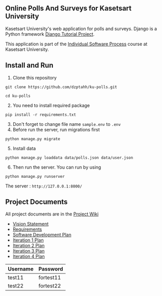 ## Online Polls And Surveys for Kasetsart University
Kasetsart University's web application for polls and surveys. Django is a Python framework [Django Tutorial Project](https://docs.djangoproject.com/en/4.1/intro/tutorial01/).

This application is part of the [Individual Software Process](https://cpske.github.io/ISP) course at Kasetsart University.

## Install and Run
1. Clone this repository

``` 
git clone https://github.com/dzptahh/ku-polls.git
```
```
cd ku-polls
```

2. You need to install required package

```
pip install -r requirements.txt
```
3. Don't forget to change file name `sample.env` to `.env`
4. Before run the server, run migrations first
```
python manage.py migrate
```
5. Install data
```
python manage.py loaddata data/polls.json data/user.json
```

6. Then run the server. You can run by using
```
python manage.py runserver
```
The server : `http://127.0.0.1:8000/`

## Project Documents
All project documents are in the [Project Wiki](../../wiki/Home)
+ [Vision Statement](../../wiki/Vision%20Statement)
+ [Requirements](https://github.com/dzptahh/ku-polls/wiki/Requirements)
+ [Software Development Plan](https://github.com/dzptahh/ku-polls/wiki/Development-Plan)
+ [Iteration 1 Plan](../../wiki/Iteration-1-Plan)
+ [Iteration 2 Plan](../../wiki/Iteration-2-Plan)
+ [Iteration 3 Plan](../../wiki/Iteration-3-Plan)
+ [Iteration 4 Plan](https://github.com/dzptahh/ku-polls/wiki/Iteration-4-Plan)

| Username  | Password  |
|-----------|-----------|
|   test11  | fortest11|
|   test22   | fortest22 | # wait for update
